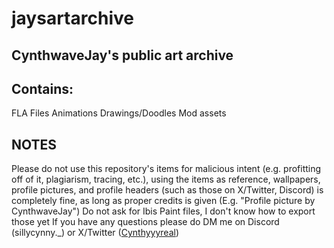 # jaysartarchive
## CynthwaveJay's public art archive

## Contains:
FLA Files
Animations
Drawings/Doodles
Mod assets

## NOTES

Please do not use this repository's items for malicious intent (e.g. profitting off of it, plagiarism, tracing, etc.), using the items as reference, wallpapers, profile pictures, and profile headers (such as those on X/Twitter, Discord) is completely fine, as long as proper credits is given (E.g. "Profile picture by CynthwaveJay")
Do not ask for Ibis Paint files, I don't know how to export those yet
If you have any questions please do DM me on Discord (sillycynny._) or X/Twitter ([Cynthyyyreal](https://x.com/Cynthyyyreal))
